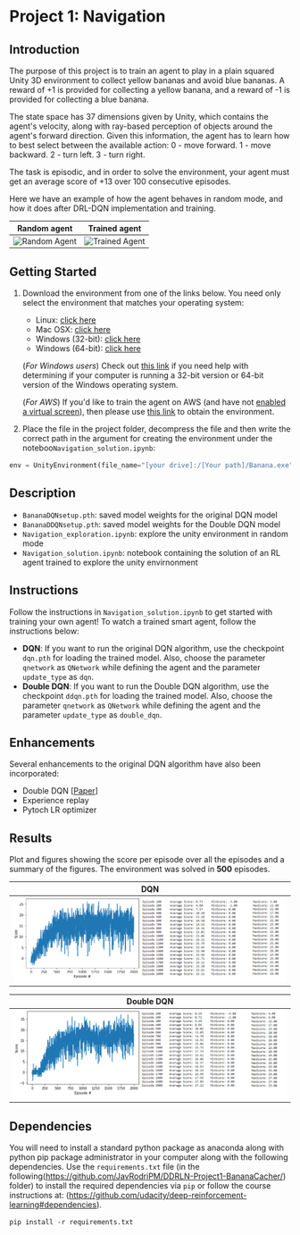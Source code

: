 [//]: # (Image References)

[video_random]: https://github.com/JavRodriPM/DDRLN-Project1-BananaCacher/misc/random_agent.gif "Random Agent"

[video_trained]: https://github.com/JavRodriPM/DDRLN-Project1-BananaCacher/misc/trained_agent.gif "Trained Agent"

# Project 1: Navigation

## Introduction

The purpose of this project is to train an agent to play in a plain squared Unity 3D environment to collect yellow bananas and avoid blue bananas. A reward of +1 is provided for collecting a yellow banana, and a reward of -1 is provided for collecting a blue banana.

The state space has 37 dimensions given by Unity, which contains the agent's velocity, along with ray-based perception of objects around the agent's forward direction. Given this information, the agent has to learn how to best select between the available action:
	0 - move forward.
	1 - move backward.
	2 - turn left.
	3 - turn right.


The task is episodic, and in order to solve the environment, your agent must get an average score of +13 over 100 consecutive episodes.

Here we have an example of how the agent behaves in random mode, and how it does after DRL-DQN implementation and training.


 Random agent             |  Trained agent 
-------------------------|-------------------------
![Random Agent][video_random]  |  ![Trained Agent][video_trained]


## Getting Started

1. Download the environment from one of the links below.  You need only select the environment that matches your operating system:
    - Linux: [click here](https://s3-us-west-1.amazonaws.com/udacity-drlnd/P1/Banana/Banana_Linux.zip)
    - Mac OSX: [click here](https://s3-us-west-1.amazonaws.com/udacity-drlnd/P1/Banana/Banana.app.zip)
    - Windows (32-bit): [click here](https://s3-us-west-1.amazonaws.com/udacity-drlnd/P1/Banana/Banana_Windows_x86.zip)
    - Windows (64-bit): [click here](https://s3-us-west-1.amazonaws.com/udacity-drlnd/P1/Banana/Banana_Windows_x86_64.zip)
    
    (_For Windows users_) Check out [this link](https://support.microsoft.com/en-us/help/827218/how-to-determine-whether-a-computer-is-running-a-32-bit-version-or-64) if you need help with determining if your computer is running a 32-bit version or 64-bit version of the Windows operating system.

    (_For AWS_) If you'd like to train the agent on AWS (and have not [enabled a virtual screen](https://github.com/Unity-Technologies/ml-agents/blob/master/docs/Training-on-Amazon-Web-Service.md)), then please use [this link](https://s3-us-west-1.amazonaws.com/udacity-drlnd/P1/Banana/Banana_Linux_NoVis.zip) to obtain the environment.

2. Place the file in the project folder, decompress the file and then write the correct path in the argument for creating the environment under the noteboo`Navigation_solution.ipynb`:

```python
env = UnityEnvironment(file_name="[your drive]:/[Your path]/Banana.exe")

```

## Description

- `BananaDQNsetup.pth`: saved model weights for the original DQN model
- `BananaDDQNsetup.pth`: saved model weights for the Double DQN model
- `Navigation_exploration.ipynb`: explore the unity environment in random mode
- `Navigation_solution.ipynb`: notebook containing the solution of an RL agent trained to explore the unity envirnonment

## Instructions

Follow the instructions in `Navigation_solution.ipynb` to get started with training your own agent! 
To watch a trained smart agent, follow the instructions below:

- **DQN**: If you want to run the original DQN algorithm, use the checkpoint `dqn.pth` for loading the trained model. Also, choose the parameter `qnetwork` as `QNetwork` while defining the agent and the parameter `update_type` as `dqn`.
- **Double DQN**: If you want to run the Double DQN algorithm, use the checkpoint `ddqn.pth` for loading the trained model. Also, choose the parameter `qnetwork` as `QNetwork` while defining the agent and the parameter `update_type` as `double_dqn`.

## Enhancements

Several enhancements to the original DQN algorithm have also been incorporated:

- Double DQN [[Paper](https://arxiv.org/abs/1509.06461)]
- Experience replay 
- Pytoch LR optimizer

## Results

Plot and figures showing the score per episode over all the episodes and a summary of the figures. 
The environment was solved in **500** episodes.

 DQN | 
-------------------------|
![dqn-scores](https://github.com/JavRodriPM/DRLNN-Project1-BananaCacher/blob/main/misc/dqn_scores.png) | 

Double DQN |
-------------------------|
![double-dqn-scores](https://github.com/JavRodriPM/DRLNN-Project1-BananaCacher/blob/main/misc/ddqn_scores.png) |

## Dependencies

You will need to install a standard python package as anaconda along with python pip package administrator in your computer along with the following dependencies.
Use the `requirements.txt` file (in the following(https://github.com/JavRodriPM/DDRLN-Project1-BananaCacher/) folder) to install the required dependencies via `pip` or follow the course instructions at: (https://github.com/udacity/deep-reinforcement-learning#dependencies).

```
pip install -r requirements.txt

```
